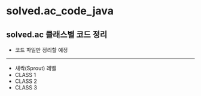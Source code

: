 # solved.ac_code_java
solved.ac 클래스별 코드 정리
---
- 코드 파일만 정리할 예정
---
- 새싹(Sprout) 레벨
- CLASS 1
- CLASS 2
- CLASS 3
